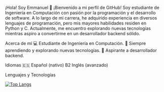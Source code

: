 ¡Hola! Soy Emmanuel 👋
¡Bienvenido a mi perfil de GitHub! Soy estudiante de Ingeniería en Computación con pasión por la programación y el desarrollo de software. A lo largo de mi carrera, he adquirido experiencia en diversos lenguajes de programación, pero mis mayores habilidades residen en Python y C. Actualmente, me encuentro explorando nuevas tecnologías mientras aspiro a convertirme en un desarrollador backend sólido.

Acerca de mí
💻 Estudiante de Ingeniería en Computación.
🌱 Siempre aprendiendo y explorando nuevas tecnologías.
🔭 Aspirante a desarrollador backend.

Idiomas
🇪🇸 Español (nativo)
B2 Inglés (avanzado)

Lenguajes y Tecnologías



[![Top Langs](https://github-readme-stats.vercel.app/api/top-langs/?username=trexpapu&theme=transparent)](https://github.com/anuraghazra/github-readme-stats)

